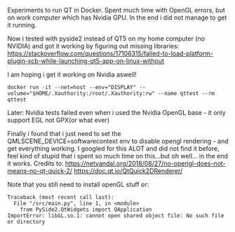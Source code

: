 Experiments to run QT in Docker. Spent much time with OpenGL errors, but on work computer which has Nvidia GPU. In the end i did not manage to get it running.

Now i tested with pyside2 instead of QT5 on my home computer (no NVIDIA) and got it working by figuring out missing libraries:
https://stackoverflow.com/questions/17106315/failed-to-load-platform-plugin-xcb-while-launching-qt5-app-on-linux-without

I am hoping i get it working on Nvidia aswell!

```
docker run -it --net=host --env="DISPLAY" --volume="$HOME/.Xauthority:/root/.Xauthority:rw" --name qttest --rm qttest
```
Later:
Nvidia tests failed even when i used the Nvidia OpenGL base - it only support EGL not GPX(or what ever)

Finally i found that i just need to set the QMLSCENE_DEVICE=softwarecontext env to disable opengl rendering - and get everything working. I googled for this ALOT and did not find it before, feel kind of stupid that i spent so much time on this...but oh well... in the end it works.
Credits to:
https://netvandal.org/2018/08/27/no-opengl-does-not-means-no-qt-quick-2/
https://doc.qt.io/QtQuick2DRenderer/

Note that you still need to install openGL stuff or:
```
Traceback (most recent call last):
  File "/src/main.py", line 1, in <module>
    from PySide2.QtWidgets import QApplication
ImportError: libGL.so.1: cannot open shared object file: No such file or directory
```


